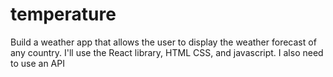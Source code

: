 # temperature

Build a weather app that allows the user to display the weather forecast of any country.
I'll use the React library, HTML CSS, and javascript.
I also need to use an API
